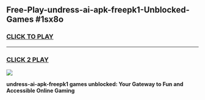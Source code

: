 
## Free-Play-undress-ai-apk-freepk1-Unblocked-Games #1sx8o
<h3>
<a href="https://news.freeplayer.one?title=undress-ai-apk-freepk1&ref=8M">CLICK TO PLAY</a></h3>
<hr>

<h3>
<a href="https://news.freeplayer.one?title=undress-ai-apk-freepk1&ref=8M">CLICK 2 PLAY</a>
  
</h3>

<a href="https://news.freeplayer.one?title=undress-ai-apk-freepk1&ref=8M"><img src="https://clearcache.store/games.png"></a>


**undress-ai-apk-freepk1 games unblocked: Your Gateway to Fun and Accessible Online Gaming**
